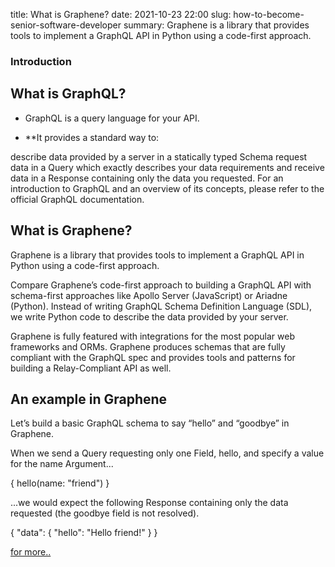 title: What is Graphene?
date: 2021-10-23 22:00
slug: how-to-become-senior-software-developer
summary: Graphene is a library that provides tools to implement a GraphQL API in Python using a code-first approach.

### Introduction
## What is GraphQL?
- GraphQL is a query language for your API.

- **It provides a standard way to:

describe data provided by a server in a statically typed Schema
request data in a Query which exactly describes your data requirements and
receive data in a Response containing only the data you requested.
For an introduction to GraphQL and an overview of its concepts, please refer to the official GraphQL documentation.

## What is Graphene?
Graphene is a library that provides tools to implement a GraphQL API in Python using a code-first approach.

Compare Graphene’s code-first approach to building a GraphQL API with schema-first approaches like Apollo Server (JavaScript) or Ariadne (Python). Instead of writing GraphQL Schema Definition Language (SDL), we write Python code to describe the data provided by your server.

Graphene is fully featured with integrations for the most popular web frameworks and ORMs. Graphene produces schemas that are fully compliant with the GraphQL spec and provides tools and patterns for building a Relay-Compliant API as well.

## An example in Graphene
Let’s build a basic GraphQL schema to say “hello” and “goodbye” in Graphene.

When we send a Query requesting only one Field, hello, and specify a value for the name Argument...

{
  hello(name: "friend")
}


...we would expect the following Response containing only the data requested (the goodbye field is not resolved).

{
  "data": {
    "hello": "Hello friend!"
  }
}

<div><a href="https://docs.graphene-python.org/projects/django/en/latest/" rel="lightbox" title="django">for more..</div>
